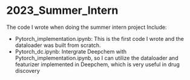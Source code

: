 # 2023_Summer_Intern
The code I wrote when doing the summer intern project
Include:
* Pytorch_implementation.ipynb: This is the first code I wrote and the dataloader was built from scratch.
* Pytorch_dc.ipynb: Intergrate Deepchem with Pytorch_implementation.ipynb, so I can utilize the dataloader and featurizer implemented in Deepchem, which is very useful in drug discovery
